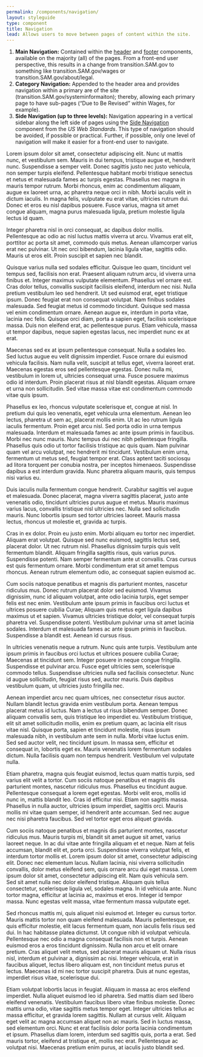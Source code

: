 ```yaml
---
permalink: /components/navigation/
layout: styleguide
type: component
title: Navigation
lead: Allows users to move between pages of content within the site.
---
```


1. **Main Navigation:** Contained within the [header](http://gsa.github.io/openIAE/sam_web_standards/components/#header) and [footer](http://gsa.github.io/openIAE/sam_web_standards/components/#footer) components, available on the majority (all) of the pages. From a front-end user perspective, this results in a change from transition.SAM.gov to something like transition.SAM.gov/wages or transition.SAM.gov/about/legal.
2. **Category Navigation:** Appended to the header area and provides navigation within a primary are of the site (transition.SAM.gov/systeminformaiton); thereby, allowing each primary page to have sub-pages (“Due to Be Revised” within Wages, for example).
3. **Side Navigation (up to three levels):** Navigation appearing in a vertical sidebar along the left side of pages using the [Side Navigation](https://playbook.cio.gov/designstandards/sidenav/) component from the *US Web Standards*. This type of navigation should be avoided, if possible or practical. Further, if possible, only one level of navigation will make it easier for a front-end user to navigate.

Lorem ipsum dolor sit amet, consectetur adipiscing elit. Nunc ut mattis nunc, et vestibulum sem. Mauris in dui tempus, tristique augue et, hendrerit nunc. Suspendisse a semper velit. Donec sagittis justo nec justo vehicula, non semper turpis eleifend. Pellentesque habitant morbi tristique senectus et netus et malesuada fames ac turpis egestas. Phasellus nec magna in mauris tempor rutrum. Morbi rhoncus, enim ac condimentum aliquam, augue ex laoreet urna, ac pharetra neque orci in nibh. Morbi iaculis velit in dictum iaculis. In magna felis, vulputate eu erat vitae, ultricies rutrum dui. Donec et eros eu nisl dapibus posuere. Fusce varius, magna sit amet congue aliquam, magna purus malesuada ligula, pretium molestie ligula lectus id quam.

Integer pharetra nisl in orci consequat, ac dapibus dolor mollis. Pellentesque ac odio ac nisl luctus mattis viverra ut arcu. Vivamus erat elit, porttitor ac porta sit amet, commodo quis metus. Aenean ullamcorper varius erat nec pulvinar. Ut nec orci bibendum, lacinia ligula vitae, sagittis odio. Mauris ut eros elit. Proin suscipit et sapien nec blandit.

Quisque varius nulla sed sodales efficitur. Quisque leo quam, tincidunt vel tempus sed, facilisis non erat. Praesent aliquam rutrum arcu, id viverra urna finibus et. Integer maximus vulputate elementum. Phasellus vel ornare est. Cras dolor tellus, convallis suscipit facilisis eleifend, interdum nec nisi. Nulla pretium vestibulum leo sed hendrerit. Ut sed euismod erat, eget tristique ipsum. Donec feugiat erat non consequat volutpat. Nam finibus sodales malesuada. Sed feugiat metus id commodo tincidunt. Quisque sed massa vel enim condimentum ornare. Aenean augue ex, interdum in porta vitae, lacinia nec felis. Quisque orci diam, porta a sapien eget, facilisis scelerisque massa. Duis non eleifend erat, ac pellentesque purus. Etiam vehicula, massa ut tempor dapibus, neque sapien egestas lacus, nec imperdiet nunc ex at erat.

Maecenas sed ex at ipsum pellentesque consequat. Nulla a sodales leo. Sed luctus augue eu velit dignissim imperdiet. Fusce ornare dui euismod vehicula facilisis. Nam nulla velit, suscipit at tellus eget, viverra laoreet erat. Maecenas egestas eros sed pellentesque egestas. Donec nulla mi, vestibulum in lorem ut, ultricies consequat urna. Fusce posuere maximus odio id interdum. Proin placerat risus at nisl blandit egestas. Aliquam ornare et urna non sollicitudin. Sed vitae massa vitae est condimentum commodo vitae quis ipsum.

Phasellus ex leo, rhoncus vulputate scelerisque et, congue at nisl. In pretium dui quis leo venenatis, eget vehicula urna elementum. Aenean leo lectus, pharetra ut sem ac, placerat mollis enim. Ut ac leo rutrum ligula iaculis fermentum. Proin eget arcu nisl. Sed porta odio in urna tempus malesuada. Interdum et malesuada fames ac ante ipsum primis in faucibus. Morbi nec nunc mauris. Nunc tempus dui nec nibh pellentesque fringilla. Phasellus quis odio ut tortor facilisis tristique ac quis quam. Nam pulvinar quam vel arcu volutpat, nec hendrerit mi tincidunt. Vestibulum enim urna, fermentum ut metus sed, feugiat tempor erat. Class aptent taciti sociosqu ad litora torquent per conubia nostra, per inceptos himenaeos. Suspendisse dapibus a est interdum gravida. Nunc pharetra aliquam mauris, quis tempus nisi varius eu.

Duis iaculis nulla fermentum congue hendrerit. Curabitur sagittis vel augue et malesuada. Donec placerat, magna viverra sagittis placerat, justo ante venenatis odio, tincidunt ultricies purus augue et metus. Mauris maximus varius lacus, convallis tristique nisl ultricies nec. Nulla sed sollicitudin mauris. Nunc lobortis ipsum sed tortor ultricies laoreet. Mauris massa lectus, rhoncus ut molestie et, gravida ac turpis.

Cras in ex dolor. Proin eu justo enim. Morbi aliquam eu tortor nec imperdiet. Aliquam erat volutpat. Quisque sed nunc euismod, sagittis lectus sed, placerat dolor. Ut nec rutrum nisl. Phasellus dignissim turpis quis velit fermentum blandit. Aliquam fringilla sagittis risus, quis varius purus. Suspendisse potenti. Nam semper fermentum ante ut convallis. Cras cursus est quis fermentum ornare. Morbi condimentum erat sit amet tempus rhoncus. Aenean rutrum elementum odio, ac consequat sapien euismod ac.

Cum sociis natoque penatibus et magnis dis parturient montes, nascetur ridiculus mus. Donec rutrum placerat dolor sed euismod. Vivamus dignissim, nunc id aliquam volutpat, ante odio lacinia turpis, eget semper felis est nec enim. Vestibulum ante ipsum primis in faucibus orci luctus et ultrices posuere cubilia Curae; Aliquam quis metus eget ligula dapibus maximus ut et sapien. Vivamus ultricies tristique dolor, vel consequat turpis pharetra vel. Suspendisse potenti. Vestibulum pulvinar urna sit amet lacinia sodales. Interdum et malesuada fames ac ante ipsum primis in faucibus. Suspendisse a blandit est. Aenean id cursus risus.

In ultricies venenatis neque a rutrum. Nunc quis ante turpis. Vestibulum ante ipsum primis in faucibus orci luctus et ultrices posuere cubilia Curae; Maecenas at tincidunt sem. Integer posuere in neque congue fringilla. Suspendisse et pulvinar arcu. Fusce eget ultricies sem, scelerisque commodo tellus. Suspendisse ultricies nulla sed facilisis consectetur. Nunc id augue sollicitudin, feugiat risus sed, auctor mauris. Duis dapibus vestibulum quam, ut ultricies justo fringilla nec.

Aenean imperdiet arcu nec quam ultrices, nec consectetur risus auctor. Nullam blandit lectus gravida enim vestibulum porta. Aenean tempus placerat metus id luctus. Nam a lectus ut risus bibendum semper. Donec aliquam convallis sem, quis tristique leo imperdiet eu. Vestibulum tristique, elit sit amet sollicitudin mollis, enim ex pretium quam, ac lacinia elit risus vitae nisl. Quisque porta, sapien et tincidunt molestie, risus ipsum malesuada nibh, in vestibulum ante sem in nulla. Morbi vitae luctus enim. Sed sed auctor velit, nec tincidunt ipsum. In massa sem, efficitur et consequat in, lobortis eget ex. Mauris venenatis lorem fermentum sodales dictum. Nulla facilisis quam non tempus hendrerit. Vestibulum vel vulputate nulla.

Etiam pharetra, magna quis feugiat euismod, lectus quam mattis turpis, sed varius elit velit a tortor. Cum sociis natoque penatibus et magnis dis parturient montes, nascetur ridiculus mus. Phasellus eu tincidunt augue. Pellentesque consequat a lorem eget egestas. Morbi velit eros, mollis id nunc in, mattis blandit leo. Cras id efficitur nisi. Etiam non sagittis massa. Phasellus in nulla auctor, ultricies ipsum imperdiet, sagittis orci. Mauris mollis mi vitae quam semper, id hendrerit ante accumsan. Sed nec augue nec nisi pharetra faucibus. Sed vel tortor eget eros aliquet gravida.

Cum sociis natoque penatibus et magnis dis parturient montes, nascetur ridiculus mus. Mauris turpis mi, blandit sit amet augue sit amet, varius laoreet neque. In ac dui vitae ante fringilla aliquam et et neque. Nam at felis accumsan, blandit elit et, porta orci. Suspendisse viverra volutpat felis, et interdum tortor mollis et. Lorem ipsum dolor sit amet, consectetur adipiscing elit. Donec nec elementum lacus. Nullam lacinia, nisi viverra sollicitudin convallis, dolor metus eleifend sem, quis ornare arcu dui eget massa. Lorem ipsum dolor sit amet, consectetur adipiscing elit. Nam quis vehicula sem. Sed sit amet nulla nec dolor eleifend tristique. Aliquam quis tellus consectetur, scelerisque ligula vel, sodales magna. In id vehicula ante. Nunc tortor magna, efficitur at lacinia ac, maximus et eros. Integer id tempor massa. Nunc egestas velit massa, vitae fermentum massa vulputate eget.

Sed rhoncus mattis mi, quis aliquet nisi euismod et. Integer eu cursus tortor. Mauris mattis tortor non quam eleifend malesuada. Mauris pellentesque, ex quis efficitur molestie, elit lacus fermentum quam, non iaculis felis risus sed dui. In hac habitasse platea dictumst. Ut congue nibh id volutpat vehicula. Pellentesque nec odio a magna consequat facilisis non et turpis. Aenean euismod eros a eros tincidunt dignissim. Nulla non arcu et elit ornare pretium. Cras aliquet velit metus, sed placerat mauris aliquam ut. Nulla risus nisl, interdum et pulvinar a, dignissim ac nisi. Integer vehicula, erat in faucibus aliquet, lectus libero aliquam est, non tincidunt metus purus et lectus. Maecenas id mi nec tortor suscipit pharetra. Duis at nunc egestas, imperdiet risus vitae, scelerisque dui.

Etiam volutpat lobortis lacus in feugiat. Aliquam in massa ac eros eleifend imperdiet. Nulla aliquet euismod leo id pharetra. Sed mattis diam sed libero eleifend venenatis. Vestibulum faucibus libero vitae finibus molestie. Donec mattis urna odio, vitae sagittis metus tempor eget. Integer ultricies tellus ac massa efficitur, et gravida lorem sagittis. Nullam at cursus velit. Aliquam eget velit ac magna accumsan aliquet non ac mauris. Sed in luctus massa, sed elementum orci. Nunc et erat facilisis dolor porta lacinia condimentum et ipsum. Phasellus diam lorem, interdum sed sagittis quis, porta a erat. Sed mauris tortor, eleifend at tristique et, mollis nec erat. Pellentesque ac volutpat nisi. Maecenas pretium enim purus, at iaculis justo blandit sed.
